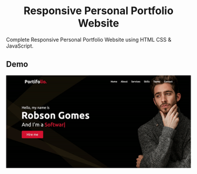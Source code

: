<h1 align="center">Responsive Personal Portfolio Website</h1>

Complete Responsive Personal Portfolio Website using HTML CSS &amp; JavaScript.

## Demo

<p align="center">
<img src="/demo/home.demo.gif"/>
</p>
